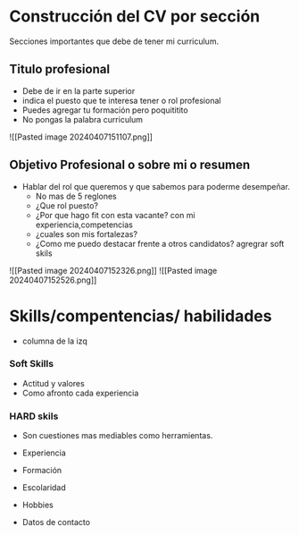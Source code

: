 # Construcción del CV por sección

Secciones importantes que debe de tener mi curriculum.
## Titulo profesional


- Debe de ir en la parte superior
- indica el puesto que te interesa tener o rol profesional
- Puedes agregar tu formación pero poquititito
- No pongas la palabra curriculum

![[Pasted image 20240407151107.png]]


## Objetivo Profesional o sobre mi o resumen
- Hablar del rol que queremos y que sabemos para poderme desempeñar.
	- No mas de 5 reglones
	- ¿Que rol puesto?
	- ¿Por que hago fit con esta vacante? con mi experiencia,competencias
	- ¿cuales son mis fortalezas?
	- ¿Como me puedo destacar frente a otros candidatos? agregrar soft skils

![[Pasted image 20240407152326.png]]
![[Pasted image 20240407152526.png]]
# Skills/compentencias/ habilidades
- columna de la izq
### Soft Skills
- Actitud y valores
- Como afronto cada experiencia

###  HARD skils
- Son cuestiones mas mediables como herramientas.

- Experiencia
- Formación
- Escolaridad
- Hobbies
- Datos de contacto